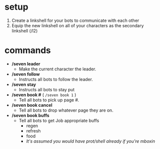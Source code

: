 # setup
1. Create a linkshell for your bots to communicate with each other
1. Equip the new linkshell on all of your characters as the secondary linkshell (/l2)

# commands
* **/seven leader**
  * Make the current character the leader.
* **/seven follow**
  * Instructs all bots to follow the leader.
* **/seven stay**
  * Instructs all bots to stay put
* **/seven book #** ( ```/seven book 1``` )
  * Tell all bots to pick up page #.
* **/seven book cancel**
  * Tell all bots to drop whatever page they are on.
* **/seven book buffs**
  * Tell all bots to get Job appropriate buffs 
    * regen
    * refresh
    * food
    * *It's assumed you would have prot/shell already if you're mboxin*
